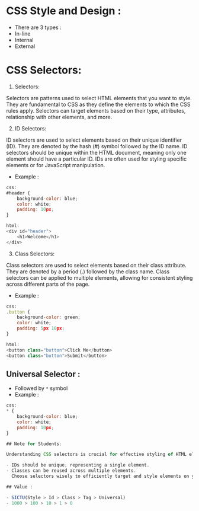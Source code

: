 # CSS Style and Design :

- There are 3 types :
- In-line
- Internal
- External

# CSS Selectors:

1. Selectors:

Selectors are patterns used to select HTML elements that you want to style.
They are fundamental to CSS as they define the elements to which the CSS rules apply.
Selectors can target elements based on their type, attributes, relationship with other elements, and more.

2. ID Selectors:

ID selectors are used to select elements based on their unique identifier (ID).
They are denoted by the hash (#) symbol followed by the ID name.
ID selectors should be unique within the HTML document, meaning only one element should have a particular ID.
IDs are often used for styling specific elements or for JavaScript manipulation.

- Example :

```Javascript
css:
#header {
    background-color: blue;
    color: white;
    padding: 10px;
}

html:
<div id="header">
    <h1>Welcome</h1>
</div>

```

3. Class Selectors:

Class selectors are used to select elements based on their class attribute.
They are denoted by a period (.) followed by the class name.
Class selectors can be applied to multiple elements, allowing for consistent styling across different parts of the page.

- Example :

```Javascript
css:
.button {
    background-color: green;
    color: white;
    padding: 5px 10px;
}

html:
<button class="button">Click Me</button>
<button class="button">Submit</button>

```

## Universal Selector :

- Followed by `*` symbol
- Example :

```Javascript
css:
* {
    background-color: blue;
    color: white;
    padding: 10px;
}

## Note for Students:

Understanding CSS selectors is crucial for effective styling of HTML elements. Remember:

- IDs should be unique, representing a single element.
- Classes can be reused across multiple elements.
  Choose selectors wisely to efficiently target and style elements on your webpage.

## Value :

- SICTU(Style > Id > Class > Tag > Universal)
- 1000 > 100 > 10 > 1 > 0
```
